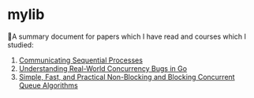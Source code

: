 # mylib

🌱A summary document for papers which I have read and courses which I studied:

1. [Communicating Sequential Processes](https://github.com/luqinwen/CSP)
2. [Understanding Real-World Concurrency Bugs in Go](https://github.com/luqinwen/URWCBG)
3. [Simple, Fast, and Practical Non-Blocking and Blocking Concurrent Queue Algorithms](https://github.com/luqinwen/SFPNBBCQA)

